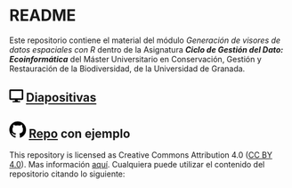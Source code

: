 # README 

Este repositorio contiene el material del módulo *Generación de visores de datos espaciales con R* dentro de la Asignatura ***Ciclo de Gestión del Dato: Ecoinformática*** del Máster Universitario en Conservación, Gestión y Restauración de la Biodiversidad, de la Universidad de Granada. 

## <img src='img/display-solid.svg' width='25'> [Diapositivas](https://ajpelu.github.io/teach_spatial_viewers/slides.html)

## <img src='img/github.svg' width='30'> [Repo](https://github.com/ajpelu/teach_spatial_viewers_shannon) con ejemplo 

This repository is licensed as Creative Commons Attribution 4.0 ([CC BY 4.0](https://creativecommons.org/licenses/by/4.0/)). Mas información [aquí](/LICENSE). Cualquiera puede utilizar el contenido del repositorio citando lo siguiente: 
